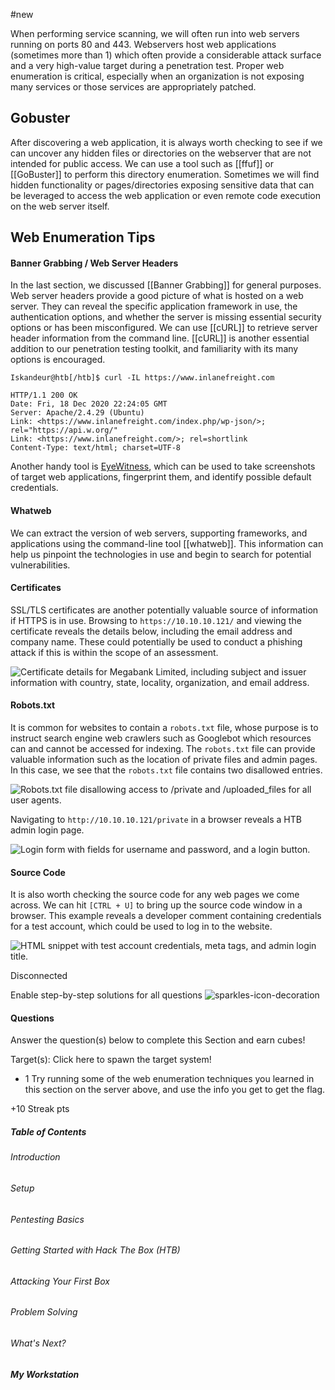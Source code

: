 #new 

When performing service scanning, we will often run into web servers running on ports 80 and 443. Webservers host web applications (sometimes more than 1) which often provide a considerable attack surface and a very high-value target during a penetration test. Proper web enumeration is critical, especially when an organization is not exposing many services or those services are appropriately patched.

## Gobuster
After discovering a web application, it is always worth checking to see if we can uncover any hidden files or directories on the webserver that are not intended for public access. We can use a tool such as [[ffuf]] or [[GoBuster]] to perform this directory enumeration. Sometimes we will find hidden functionality or pages/directories exposing sensitive data that can be leveraged to access the web application or even remote code execution on the web server itself.
## Web Enumeration Tips
#### Banner Grabbing / Web Server Headers

In the last section, we discussed [[Banner Grabbing]] for general purposes. Web server headers provide a good picture of what is hosted on a web server. They can reveal the specific application framework in use, the authentication options, and whether the server is missing essential security options or has been misconfigured. 
We can use [[cURL]] to retrieve server header information from the command line. [[cURL]] is another essential addition to our penetration testing toolkit, and familiarity with its many options is encouraged.

```shell-session
Iskandeur@htb[/htb]$ curl -IL https://www.inlanefreight.com

HTTP/1.1 200 OK
Date: Fri, 18 Dec 2020 22:24:05 GMT
Server: Apache/2.4.29 (Ubuntu)
Link: <https://www.inlanefreight.com/index.php/wp-json/>; rel="https://api.w.org/"
Link: <https://www.inlanefreight.com/>; rel=shortlink
Content-Type: text/html; charset=UTF-8
```

Another handy tool is [EyeWitness](https://github.com/FortyNorthSecurity/EyeWitness), which can be used to take screenshots of target web applications, fingerprint them, and identify possible default credentials.

#### Whatweb
We can extract the version of web servers, supporting frameworks, and applications using the command-line tool [[whatweb]]. This information can help us pinpoint the technologies in use and begin to search for potential vulnerabilities.
#### Certificates

SSL/TLS certificates are another potentially valuable source of information if HTTPS is in use. Browsing to `https://10.10.10.121/` and viewing the certificate reveals the details below, including the email address and company name. These could potentially be used to conduct a phishing attack if this is within the scope of an assessment.

![Certificate details for Megabank Limited, including subject and issuer information with country, state, locality, organization, and email address.](https://academy.hackthebox.com/storage/modules/77/cert.png)

#### Robots.txt

It is common for websites to contain a `robots.txt` file, whose purpose is to instruct search engine web crawlers such as Googlebot which resources can and cannot be accessed for indexing. The `robots.txt` file can provide valuable information such as the location of private files and admin pages. In this case, we see that the `robots.txt` file contains two disallowed entries.

![Robots.txt file disallowing access to /private and /uploaded_files for all user agents.](https://academy.hackthebox.com/storage/modules/77/robots.png)

Navigating to `http://10.10.10.121/private` in a browser reveals a HTB admin login page.

![Login form with fields for username and password, and a login button.](https://academy.hackthebox.com/storage/modules/77/academy.png)

#### Source Code

It is also worth checking the source code for any web pages we come across. We can hit `[CTRL + U]` to bring up the source code window in a browser. This example reveals a developer comment containing credentials for a test account, which could be used to log in to the website.

![HTML snippet with test account credentials, meta tags, and admin login title.](https://academy.hackthebox.com/storage/modules/77/source.png)

Disconnected

 Enable step-by-step solutions for all questions ![sparkles-icon-decoration](https://academy.hackthebox.com/images/sparkles-solid.svg)

#### Questions

Answer the question(s) below to complete this Section and earn cubes!

Target(s): Click here to spawn the target system!  

+ 1 Try running some of the web enumeration techniques you learned in this section on the server above, and use the info you get to get the flag.

+10 Streak pts

##### Table of Contents

###### Introduction

###### Setup

###### Pentesting Basics

###### Getting Started with Hack The Box (HTB)

###### Attacking Your First Box

###### Problem Solving

###### What's Next?

##### My Workstation